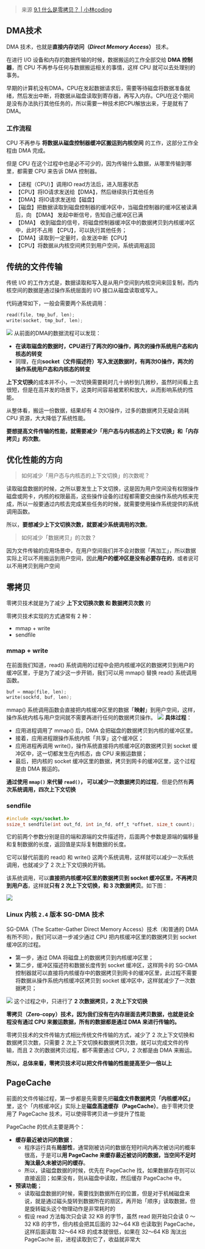 > 来源 [9.1 什么是零拷贝？ | 小林coding](https://xiaolincoding.com/os/8_network_system/zero_copy.html#%E4%B8%BA%E4%BB%80%E4%B9%88%E8%A6%81%E6%9C%89-dma-%E6%8A%80%E6%9C%AF)
## DMA技术
DMA 技术，也就是**直接内存访问（_Direct Memory Access_）** 技术。

在进行 I/O 设备和内存的数据传输的时候，数据搬运的工作全部交给 **DMA 控制器**，而 CPU 不再参与任何与数据搬运相关的事情，这样 CPU 就可以去处理别的事务。

早期的计算机没有DMA，CPU在发起数据请求后，需要等待磁盘将数据准备就绪，然后发出中断，将数据从磁盘读取到寄存器，再写入内存。CPU在这个期间是没有办法执行其他任务的，所以需要一种技术把CPU解放出来，于是就有了DMA。

### 工作流程
CPU 不再参与 **将数据从磁盘控制器缓冲区搬运到内核空间** 的工作，这部分工作全程由 DMA 完成。

但是 CPU 在这个过程中也是必不可少的，因为传输什么数据，从哪里传输到哪里，都需要 CPU 来告诉 DMA 控制器。
- 【进程（CPU）】调用IO read方法后，进入阻塞状态
- 【CPU】将IO请求发送给【DMA】，然后继续执行其他任务
- 【DMA】将IO请求发送给【磁盘】
- 【磁盘】把数据读取到磁盘控制器的缓冲区中，当磁盘控制器的缓冲区被读满后，向 【DMA】 发起中断信号，告知自己缓冲区已满
- 【DMA】 收到磁盘的信号，将磁盘控制器缓冲区中的数据拷贝到内核缓冲区中，此时不占用 【CPU】，可以执行其他任务；
- 【DMA】读取到一定量时，会发送中断【CPU】
- 【CPU】将数据从内核空间拷贝到用户空间，系统调用返回
## 传统的文件传输
传统 I/O 的工作方式是，数据读取和写入是从用户空间到内核空间来回复制，而内核空间的数据是通过操作系统层面的 I/O 接口从磁盘读取或写入。 

代码通常如下，一般会需要两个系统调用：  
```c
read(file, tmp_buf, len); 
write(socket, tmp_buf, len);
```
![](https://cdn.xiaolincoding.com/gh/xiaolincoder/ImageHost2/%E6%93%8D%E4%BD%9C%E7%B3%BB%E7%BB%9F/%E9%9B%B6%E6%8B%B7%E8%B4%9D/%E4%BC%A0%E7%BB%9F%E6%96%87%E4%BB%B6%E4%BC%A0%E8%BE%93.png)
从前面的DMA的数据流程可以发现：
- **在读取磁盘的数据时，CPU进行了两次的IO操作，两次的操作系统用户态和内核态的转变**
- 同理，在向**socket（文件描述符）写入发送数据时，有两次IO操作，两次的操作系统用户态和内核态的转变**

**上下文切换**的成本并不小，一次切换需要耗时几十纳秒到几微秒，虽然时间看上去很短，但是在高并发的场景下，这类时间容易被累积和放大，从而影响系统的性能。

从整体看，搬运一份数据，结果却有 4 次IO操作，过多的数据拷贝无疑会消耗 CPU 资源，大大降低了系统性能。

**要想提高文件传输的性能，就需要减少「用户态与内核态的上下文切换」和「内存拷贝」的次数**。

## 优化性能的方向
> 如何减少「用户态与内核态的上下文切换」的次数呢？

读取磁盘数据的时候，之所以要发生上下文切换，这是因为用户空间没有权限操作磁盘或网卡，内核的权限最高，这些操作设备的过程都需要交由操作系统内核来完成，所以一般要通过内核去完成某些任务的时候，就需要使用操作系统提供的系统调用函数。

所以，**要想减少上下文切换次数，就要减少系统调用的次数**。

> 如何减少「数据拷贝」的次数？

因为文件传输的应用场景中，在用户空间我们并不会对数据「再加工」，所以数据实际上可以不用搬运到用户空间，因此**用户的缓冲区是没有必要存在的**，或者说可以不用拷贝到用户空间

## 零拷贝
零拷贝技术就是为了减少 **上下文切换次数 和 数据拷贝次数** 的

零拷贝技术实现的方式通常有 2 种：

- mmap + write
- sendfile
### mmap + write
在前面我们知道，read() 系统调用的过程中会把内核缓冲区的数据拷贝到用户的缓冲区里，于是为了减少这一步开销，我们可以用 mmap() 替换 read() 系统调用函数。 
```c
buf = mmap(file, len);
write(sockfd, buf, len);
```
 mmap() 系统调用函数会直接把内核缓冲区里的数据「**映射**」到用户空间，这样，操作系统内核与用户空间就不需要再进行任何的数据拷贝操作。
 ![](https://cdn.xiaolincoding.com/gh/xiaolincoder/ImageHost2/%E6%93%8D%E4%BD%9C%E7%B3%BB%E7%BB%9F/%E9%9B%B6%E6%8B%B7%E8%B4%9D/mmap%20%2B%20write%20%E9%9B%B6%E6%8B%B7%E8%B4%9D.png)
**具体过程**：
- 应用进程调用了 mmap() 后，DMA 会把磁盘的数据拷贝到内核的缓冲区里。
- 接着，应用进程跟操作系统内核「共享」这个缓冲区； 
- 应用进程再调用 write()，操作系统直接将内核缓冲区的数据拷贝到 socket 缓冲区中，这一切都发生在内核态，由 CPU 来搬运数据； 
- 最后，把内核的 socket 缓冲区里的数据，拷贝到网卡的缓冲区里，这个过程是由 DMA 搬运的。

**通过使用 `mmap()` 来代替 `read()`， 可以减少一次数据拷贝的过程**，但是仍然有**两次系统调用，四次上下文切换**

### sendfile
```c
#include <sys/socket.h> 
ssize_t sendfile(int out_fd, int in_fd, off_t *offset, size_t count);
```
它的前两个参数分别是目的端和源端的文件描述符，后面两个参数是源端的偏移量和复制数据的长度，返回值是实际复制数据的长度。

它可以替代前面的 read() 和 write() 这两个系统调用，这样就可以减少一次系统调用，也就减少了 2 次上下文切换的开销。

该系统调用，可以**直接把内核缓冲区里的数据拷贝到 socket 缓冲区里，不再拷贝到用户态**，这样就**只有 2 次上下文切换，和 3 次数据拷贝**。如下图：

![](https://cdn.xiaolincoding.com/gh/xiaolincoder/ImageHost2/%E6%93%8D%E4%BD%9C%E7%B3%BB%E7%BB%9F/%E9%9B%B6%E6%8B%B7%E8%B4%9D/senfile-3%E6%AC%A1%E6%8B%B7%E8%B4%9D.png)
### Linux 内核 `2.4` 版本 SG-DMA 技术
SG-DMA（The Scatter-Gather Direct Memory Access）技术（和普通的 DMA 有所不同），我们可以进一步减少通过 CPU 把内核缓冲区里的数据拷贝到 socket 缓冲区的过程。
- 第一步，通过 DMA 将磁盘上的数据拷贝到内核缓冲区里； 
- 第二步，缓冲区描述符和数据长度传到 socket 缓冲区，这样网卡的 SG-DMA 控制器就可以直接将内核缓存中的数据拷贝到网卡的缓冲区里，此过程不需要将数据从操作系统内核缓冲区拷贝到 socket 缓冲区中，这样就减少了一次数据拷贝；

![](https://cdn.xiaolincoding.com/gh/xiaolincoder/ImageHost2/%E6%93%8D%E4%BD%9C%E7%B3%BB%E7%BB%9F/%E9%9B%B6%E6%8B%B7%E8%B4%9D/senfile-%E9%9B%B6%E6%8B%B7%E8%B4%9D.png)
这个过程之中，只进行了 **2 次数据拷贝，2 次上下文切换**

**零拷贝（Zero-copy）技术，因为我们没有在内存层面去拷贝数据，也就是说全程没有通过 CPU 来搬运数据，所有的数据都是通过 DMA 来进行传输的。**

零拷贝技术的文件传输方式相比传统文件传输的方式，减少了 2 次上下文切换和数据拷贝次数，只需要 2 次上下文切换和数据拷贝次数，就可以完成文件的传输，而且 2 次的数据拷贝过程，都不需要通过 CPU，2 次都是由 DMA 来搬运。 

**所以，总体来看，零拷贝技术可以把文件传输的性能提高至少一倍以上**

## PageCache 
前面的文件传输过程，第一步都是先需要先把**磁盘文件数据拷贝「内核缓冲区」** 里，这个「内核缓冲区」实际上是**磁盘高速缓存（PageCache）**。由于零拷贝使用了 PageCache 技术，可以使得零拷贝进一步提升了性能

PageCache 的优点主要是两个：

- **缓存最近被访问的数据**；
	- 程序运行具有**局部性**，通常刚被访问的数据在短时间内再次被访问的概率很高，于是可以**用 PageCache 来缓存最近被访问的数据，当空间不足时淘汰最久未被访问的缓存**。 
	- 所以，读磁盘数据的时候，优先在 PageCache 找，如果数据存在则可以直接返回；如果没有，则从磁盘中读取，然后缓存 PageCache 中。
- **预读功能**；
	- 读取磁盘数据的时候，需要找到数据所在的位置，但是对于机械磁盘来说，就是通过磁头旋转到数据所在的扇区，再开始「顺序」读取数据，但是旋转磁头这个物理动作是非常耗时的
	- 假设 read 方法每次只会读 32 KB 的字节，虽然 read 刚开始只会读 0 ～ 32 KB 的字节，但内核会把其后面的 32～64 KB 也读取到 PageCache，这样后面读取 32～64 KB 的成本就很低，如果在 32～64 KB 淘汰出 PageCache 前，进程读取到它了，收益就非常大





